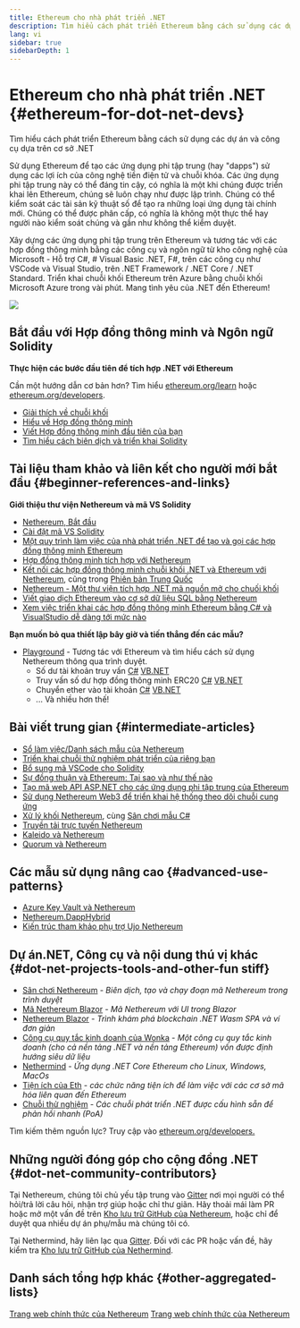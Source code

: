```yaml
---
title: Ethereum cho nhà phát triển .NET
description: Tìm hiểu cách phát triển Ethereum bằng cách sử dụng các dự án và công cụ dựa trên cơ sở .NET
lang: vi
sidebar: true
sidebarDepth: 1
---
```


# Ethereum cho nhà phát triển .NET {#ethereum-for-dot-net-devs}

<div class="featured">Tìm hiểu cách phát triển Ethereum bằng cách sử dụng các dự án và công cụ dựa trên cơ sở .NET</div>

Sử dụng Ethereum để tạo các ứng dụng phi tập trung (hay "dapps") sử dụng các lợi ích của công nghệ tiền điện tử và chuỗi khóa. Các ứng dụng phi tập trung này có thể đáng tin cậy, có nghĩa là một khi chúng được triển khai lên Ethereum, chúng sẽ luôn chạy như được lập trình. Chúng có thể kiểm soát các tài sản kỹ thuật số để tạo ra những loại ứng dụng tài chính mới. Chúng có thể được phân cấp, có nghĩa là không một thực thể hay người nào kiểm soát chúng và gần như không thể kiểm duyệt.

Xây dựng các ứng dụng phi tập trung trên Ethereum và tương tác với các hợp đồng thông minh bằng các công cụ và ngôn ngữ từ kho công nghệ của Microsoft - Hỗ trợ C#, # Visual Basic .NET, F#, trên các công cụ như VSCode và Visual Studio, trên .NET Framework / .NET Core / .NET Standard. Triển khai chuỗi khối Ethereum trên Azure bằng chuỗi khối Microsoft Azure trong vài phút. Mang tình yêu của .NET đến Ethereum!

<img src="https://raw.githubusercontent.com/Nethereum/Nethereum/master/logos/logo192x192t.png" />

## Bắt đầu với Hợp đồng thông minh và Ngôn ngữ Solidity

**Thực hiện các bước đầu tiên để tích hợp .NET với Ethereum**

Cần một hướng dẫn cơ bản hơn? Tìm hiểu [ethereum.org/learn](/vi/learn/) hoặc [ethereum.org/developers](/vi/developers/).

- [Giải thích về chuỗi khối](https://kauri.io/article/d55684513211466da7f8cc03987607d5/blockchain-explained)
- [Hiểu về Hợp đồng thông minh](https://kauri.io/article/e4f66c6079e74a4a9b532148d3158188/ethereum-101-part-5-the-smart-contract)
- [Viết Hợp đồng thông minh đầu tiên của bạn](https://kauri.io/article/124b7db1d0cf4f47b414f8b13c9d66e2/remix-ide-your-first-smart-contract)
- [Tìm hiểu cách biên dịch và triển khai Solidity](https://kauri.io/article/973c5f54c4434bb1b0160cff8c695369/understanding-smart-contract-compilation-and-deployment)

## Tài liệu tham khảo và liên kết cho người mới bắt đầu {#beginner-references-and-links}

**Giới thiệu thư viện Nethereum và mã VS Solidity**

- [Nethereum, Bắt đầu](https://docs.nethereum.com/en/latest/getting-started/)
- [Cài đặt mã VS Solidity](https://marketplace.visualstudio.com/items?itemName=JuanBlanco.solidity)
- [Một quy trình làm việc của nhà phát triển .NET để tạo và gọi các hợp đồng thông minh Ethereum](https://medium.com/coinmonks/a-net-developers-workflow-for-creating-and-calling-ethereum-smart-contracts-44714f191db2)
- [Hợp đồng thông minh tích hợp với Nethereum](https://kauri.io/article/b54334b0695342c1bbe161c4c4467b50/smart-contracts-integration-with-nethereum)
- [Kết nối các hợp đồng thông minh chuỗi khối .NET và Ethereum với Nethereum](https://medium.com/my-blockchain-development-daily-journey/interfacing-net-and-ethereum-blockchain-smart-contracts-with-nethereum-2fa3729ac933), cũng trong [Phiên bản Trung Quốc](https://medium.com/my-blockchain-development-daily-journey/%E4%BD%BF%E7%94%A8nethereum%E9%80%A3%E6%8E%A5-net%E5%92%8C%E4%BB%A5%E5%A4%AA%E7%B6%B2%E5%8D%80%E5%A1%8A%E9%8F%88%E6%99%BA%E8%83%BD%E5%90%88%E7%B4%84-4a96d35ad1e1)
- [Nethereum - Một thư viện tích hợp .NET mã nguồn mở cho chuối khối](https://kauri.io/article/d15dfd4903f149cdb84b3ce666103b52/v1/nethereum-an-open-source-.net-integration-library-for-blockchain)
- [Viết giao dịch Ethereum vào cơ sở dữ liệu SQL bằng Nethereum](https://medium.com/coinmonks/writing-ethereum-transactions-to-sql-database-using-nethereum-fd94e0e4fa36)
- [Xem việc triển khai các hợp đồng thông minh Ethereum bằng C# và VisualStudio dễ dàng tới mức nào](https://koukia.ca/deploy-ethereum-smart-contracts-using-c-and-visualstudio-5be188ae928c)

**Bạn muốn bỏ qua thiết lập bây giờ và tiến thẳng đến các mẫu?**

- [Playground](http://playground.nethereum.com/) - Tương tác với Ethereum và tìm hiểu cách sử dụng Nethereum thông qua trình duyệt.
  - Số dư tài khoản truy vấn [C#](http://playground.nethereum.com/csharp/id/1001) [VB.NET](http://playground.nethereum.com/vb/id/2001)
  - Truy vấn số dư hợp đồng thông minh ERC20 [C#](http://playground.nethereum.com/csharp/id/1005) [VB.NET](http://playground.nethereum.com/vb/id/2004)
  - Chuyển ether vào tài khoản [C#](http://playground.nethereum.com/csharp/id/1003) [VB.NET](http://playground.nethereum.com/vb/id/2003)
  - ... Và nhiều hơn thế!

## Bài viết trung gian {#intermediate-articles}

- [Sổ làm việc/Danh sách mẫu của Nethereum](http://docs.nethereum.com/en/latest/Nethereum.Workbooks/docs/)
- [Triển khai chuỗi thử nghiệm phát triển của riêng bạn](https://github.com/Nethereum/Testchains)
- [Bổ sung mã VSCode cho Solidity](https://docs.nethereum.com/en/latest/nethereum-codegen-vscodesolidity/)
- [Sự đồng thuận và Ethereum: Tại sao và như thế nào](https://www.raywenderlich.com/5509-unity-and-ethereum-why-and-how)
- [Tạo mã web API ASP.NET cho các ứng dụng phi tập trung của Ethereum](https://tech-mint.com/create-asp-net-core-web-api-for-ethereum-dapps/)
- [Sử dụng Nethereum Web3 để triển khai hệ thống theo dõi chuỗi cung ứng](http://blog.pomiager.com/post/using-nethereum-web3-to-implement-a-supply-chain-traking-system4)
- [Xử lý khối Nethereum](https://nethereum.readthedocs.io/en/latest/nethereum-block-processing-detail/), cùng [Sân chơi mẫu C#](http://playground.nethereum.com/csharp/id/1025)
- [Truyền tải trực tuyến Nethereum](https://nethereum.readthedocs.io/en/latest/nethereum-subscriptions-streaming/)
- [Kaleido và Nethereum](https://kaleido.io/kaleido-and-nethereum/)
- [Quorum và Nethereum](https://github.com/Nethereum/Nethereum/blob/master/src/Nethereum.Quorum/README.md)

## Các mẫu sử dụng nâng cao {#advanced-use-patterns}

- [Azure Key Vault và Nethereum](https://github.com/Azure-Samples/bc-community-samples/tree/master/akv-nethereum)
- [Nethereum.DappHybrid](https://github.com/Nethereum/Nethereum.DappHybrid)
- [Kiến trúc tham khảo phụ trợ Ujo Nethereum](https://docs.nethereum.com/en/latest/nethereum-ujo-backend-sample/)

## Dự án.NET, Công cụ và nội dung thú vị khác {#dot-net-projects-tools-and-other-fun stiff}

- [Sân chơi Nethereum](http://playground.nethereum.com/) - _Biên dịch, tạo và chạy đoạn mã Nethereum trong trình duyệt_
- [Mã Nethereum Blazor](https://github.com/Nethereum/Nethereum.CodeGen.Blazor) - _Mã Nethereum với UI trong Blazor_
- [Nethereum Blazor](https://github.com/Nethereum/NethereumBlazor) - _Trình khám phá blockchain .NET Wasm SPA và ví đơn giản_
- [Công cụ quy tắc kinh doanh của Wonka](https://docs.nethereum.com/en/latest/wonka/) - _Một công cụ quy tắc kinh doanh (cho cả nền tảng .NET và nền tảng Ethereum) vốn được định hướng siêu dữ liệu_
- [Nethermind](https://github.com/NethermindEth/nethermind) - _Ứng dụng .NET Core Ethereum cho Linux, Windows, MacOs_
- [Tiện ích của Eth](https://github.com/ethereum/eth-utils/) - _các chức năng tiện ích để làm việc với các cơ sở mã hóa liên quan đến Ethereum_
- [Chuỗi thử nghiệm](https://github.com/Nethereum/TestChains) - _Các chuỗi phát triển .NET được cấu hình sẵn để phản hồi nhanh (PoA)_

Tìm kiếm thêm nguồn lực? Truy cập vào [ethereum.org/developers.](/vi/developers/)

## Những người đóng góp cho cộng đồng .NET {#dot-net-community-contributors}

Tại Nethereum, chúng tôi chủ yếu tập trung vào [Gitter](https://gitter.im/Nethereum/Nethereum) nơi mọi người có thể hỏi/trả lời câu hỏi, nhận trợ giúp hoặc chỉ thư giãn. Hãy thoải mái làm PR hoặc mở một vấn đề trên [Kho lưu trữ GitHub của Nethereum](https://github.com/Nethereum), hoặc chỉ để duyệt qua nhiều dự án phụ/mẫu mà chúng tôi có.

Tại Nethermind, hãy liên lạc qua [Gitter](https://gitter.im/nethermindeth/nethermind). Đối với các PR hoặc vấn đề, hãy kiểm tra [Kho lưu trữ GitHub của Nethermind](https://github.com/NethermindEth/nethermind).

## Danh sách tổng hợp khác {#other-aggregated-lists}

[Trang web chính thức của Nethereum](https://nethereum.com/) [Trang web chính thức của Nethereum](https://nethermind.io/)
